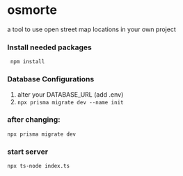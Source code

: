 # osmorte
a tool to use open street map locations in your own project

### Install needed packages
``` npm install```

### Database Configurations
1. alter your DATABASE_URL (add .env)
2. ```npx prisma migrate dev --name init```

### after changing:
```npx prisma migrate dev``` 

### start server
```npx ts-node index.ts``` 